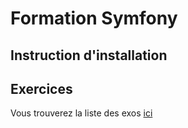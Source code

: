 # Formation Symfony

## Instruction d'installation

## Exercices

Vous trouverez la liste des exos [ici](./doc/exos.md)

